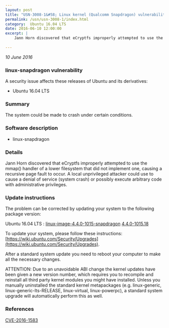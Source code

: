 ```yaml
---
layout: post
title: "USN-3008-1&#58; Linux kernel (Qualcomm Snapdragon) vulnerability"
permalink: /usn/usn-3008-1/index.html
category:  Ubuntu 16.04 LTS
date: 2016-06-10 12:00:00
excerpt: |
    Jann Horn discovered that eCryptfs improperly attempted to use the mmap() handler of a lower filesystem that did not implement one, causing a recursive page fault to occur. A local unprivileged attacker could use to cause a denial of service (system crash) or possibly execute arbitrary code with administrative privileges. 
    
--- 
```

 
 

*10 June 2016*

### linux-snapdragon vulnerability

A security issue affects these releases of Ubuntu and its derivatives:

* Ubuntu 16.04 LTS

### Summary

The system could be made to crash under certain conditions. 

### Software description

* linux-snapdragon 

### Details

Jann Horn discovered that eCryptfs improperly attempted to use the mmap() handler of a lower filesystem that did not implement one, causing a recursive page fault to occur. A local unprivileged attacker could use to cause a denial of service (system crash) or possibly execute arbitrary code with administrative privileges. 

### Update instructions

The problem can be corrected by updating your system to the following package version:

Ubuntu 16.04 LTS
 : [linux-image-4.4.0-1015-snapdragon](https://launchpad.net/ubuntu/+source/linux-snapdragon) <span> [4.4.0-1015.18](https://launchpad.net/ubuntu/+source/linux-snapdragon/4.4.0-1015.18) </span> 

To update your system, please follow these instructions: [https://wiki.ubuntu.com/Security/Upgrades](https://wiki.ubuntu.com/Security/Upgrades).

After a standard system update you need to reboot your computer to make all the necessary changes.

ATTENTION: Due to an unavoidable ABI change the kernel updates have been given a new version number, which requires you to recompile and reinstall all third party kernel modules you might have installed. Unless you manually uninstalled the standard kernel metapackages (e.g. linux-generic, linux-generic-lts-RELEASE, linux-virtual, linux-powerpc), a standard system upgrade will automatically perform this as well. 

### References

 
 [CVE-2016-1583](http://people.ubuntu.com/~ubuntu-security/cve/CVE-2016-1583)
 

